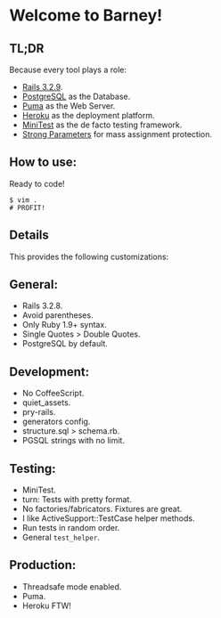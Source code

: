 # Welcome to Barney!

## TL;DR

Because every tool plays a role:

+ [Rails 3.2.9](http://rubyonrails.org/).
+ [PostgreSQL](http://www.postgresql.org/) as the Database.
+ [Puma](http://puma.io/) as the Web Server.
+ [Heroku](http://www.heroku.com/) as the deployment platform.
+ [MiniTest](https://github.com/seattlerb/minitest) as the de facto testing framework.
+ [Strong Parameters](https://github.com/rails/strong_parameters) for mass assignment protection.

## How to use:

Ready to code!

    $ vim .
    # PROFIT!

## Details

This provides the following customizations:

## General:

+ Rails 3.2.8.
+ Avoid parentheses.
+ Only Ruby 1.9+ syntax.
+ Single Quotes > Double Quotes.
+ PostgreSQL by default.

## Development:

+ No CoffeeScript.
+ quiet_assets.
+ pry-rails.
+ generators config.
+ structure.sql > schema.rb.
+ PGSQL strings with no limit.

## Testing:

+ MiniTest.
+ turn: Tests with pretty format.
+ No factories/fabricators. Fixtures are great.
+ I like ActiveSupport::TestCase helper methods.
+ Run tests in random order.
+ General `test_helper`.

## Production:

+ Threadsafe mode enabled.
+ Puma.
+ Heroku FTW!
